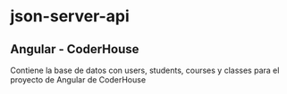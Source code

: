 # json-server-api

## Angular - CoderHouse

Contiene la base de datos con users, students, courses y classes para el proyecto de Angular de CoderHouse